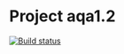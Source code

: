 # Project aqa1.2
[![Build status](https://ci.appveyor.com/api/projects/status/57mje2nsmvkoyb56/branch/master?svg=true)](https://ci.appveyor.com/project/OlegFilippoff/aqa1-2/branch/master)
